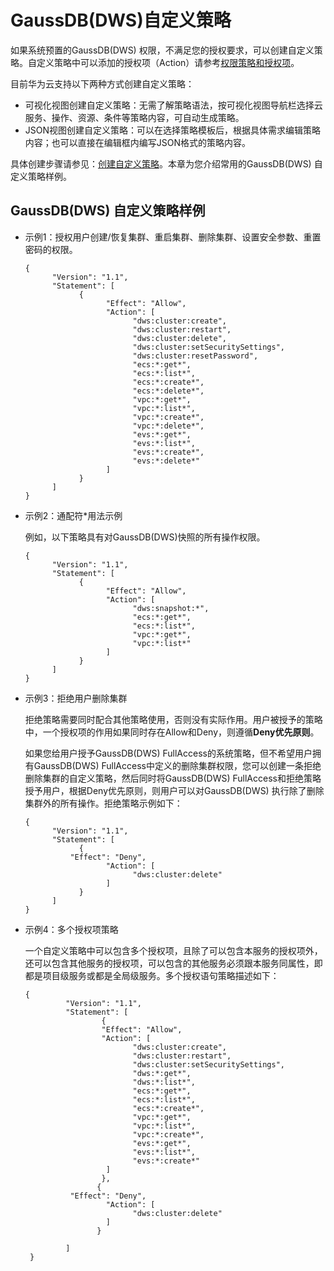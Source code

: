 # GaussDB\(DWS\)自定义策略<a name="ZH-CN_TOPIC_0000001455716733"></a>

如果系统预置的GaussDB\(DWS\) 权限，不满足您的授权要求，可以创建自定义策略。自定义策略中可以添加的授权项（Action）请参考[权限策略和授权项](策略语法-细粒度策略.md#section447711462541)。

目前华为云支持以下两种方式创建自定义策略：

-   可视化视图创建自定义策略：无需了解策略语法，按可视化视图导航栏选择云服务、操作、资源、条件等策略内容，可自动生成策略。
-   JSON视图创建自定义策略：可以在选择策略模板后，根据具体需求编辑策略内容；也可以直接在编辑框内编写JSON格式的策略内容。

具体创建步骤请参见：[创建自定义策略](https://support.huaweicloud.com/usermanual-iam/iam_01_0605.html)。本章为您介绍常用的GaussDB\(DWS\) 自定义策略样例。

## GaussDB\(DWS\) 自定义策略样例<a name="section1493518251395"></a>

-   示例1：授权用户创建/恢复集群、重启集群、删除集群、设置安全参数、重置密码的权限。

    ```
    {
          "Version": "1.1",
          "Statement": [
                {
                      "Effect": "Allow",
                      "Action": [
                            "dws:cluster:create",
                            "dws:cluster:restart",
                            "dws:cluster:delete",
                            "dws:cluster:setSecuritySettings",
                            "dws:cluster:resetPassword",
                            "ecs:*:get*",
                            "ecs:*:list*",
                            "ecs:*:create*",
                            "ecs:*:delete*",
                            "vpc:*:get*",
                            "vpc:*:list*",
                            "vpc:*:create*",
                            "vpc:*:delete*",
                            "evs:*:get*",
                            "evs:*:list*",
                            "evs:*:create*",
                            "evs:*:delete*"
                      ]
                }
          ]
    }
    ```

-   示例2：通配符\*用法示例

    例如，以下策略具有对GaussDB\(DWS\)快照的所有操作权限。

    ```
    {
          "Version": "1.1",
          "Statement": [
                {
                      "Effect": "Allow",
                      "Action": [
                            "dws:snapshot:*",
                            "ecs:*:get*",
                            "ecs:*:list*",
                            "vpc:*:get*",
                            "vpc:*:list*"
                      ]
                }
          ]
    }
    ```

-   示例3：拒绝用户删除集群

    拒绝策略需要同时配合其他策略使用，否则没有实际作用。用户被授予的策略中，一个授权项的作用如果同时存在Allow和Deny，则遵循**Deny优先原则**。

    如果您给用户授予GaussDB\(DWS\)  FullAccess的系统策略，但不希望用户拥有GaussDB\(DWS\)  FullAccess中定义的删除集群权限，您可以创建一条拒绝删除集群的自定义策略，然后同时将GaussDB\(DWS\)  FullAccess和拒绝策略授予用户，根据Deny优先原则，则用户可以对GaussDB\(DWS\) 执行除了删除集群外的所有操作。拒绝策略示例如下：

    ```
    { 
          "Version": "1.1", 
          "Statement": [ 
                { 
    		  "Effect": "Deny", 
                      "Action": [ 
                            "dws:cluster:delete"
                      ] 
                } 
          ] 
    }
    ```

-   示例4：多个授权项策略

    一个自定义策略中可以包含多个授权项，且除了可以包含本服务的授权项外，还可以包含其他服务的授权项，可以包含的其他服务必须跟本服务同属性，即都是项目级服务或都是全局级服务。多个授权语句策略描述如下：

    ```
    {  
             "Version": "1.1",  
             "Statement": [  
                     {  
                     "Effect": "Allow",
                     "Action": [  
                            "dws:cluster:create",
                            "dws:cluster:restart",
                            "dws:cluster:setSecuritySettings",
                            "dws:*:get*",
                            "dws:*:list*",
                            "ecs:*:get*",
                            "ecs:*:list*",
                            "ecs:*:create*",
                            "vpc:*:get*",
                            "vpc:*:list*",
                            "vpc:*:create*",
                            "evs:*:get*",
                            "evs:*:list*",
                            "evs:*:create*"
                      ]
                     },
                    { 
    		  "Effect": "Deny", 
                      "Action": [ 
                            "dws:cluster:delete"
                      ] 
                    } 
    
             ]  
     }
    ```


